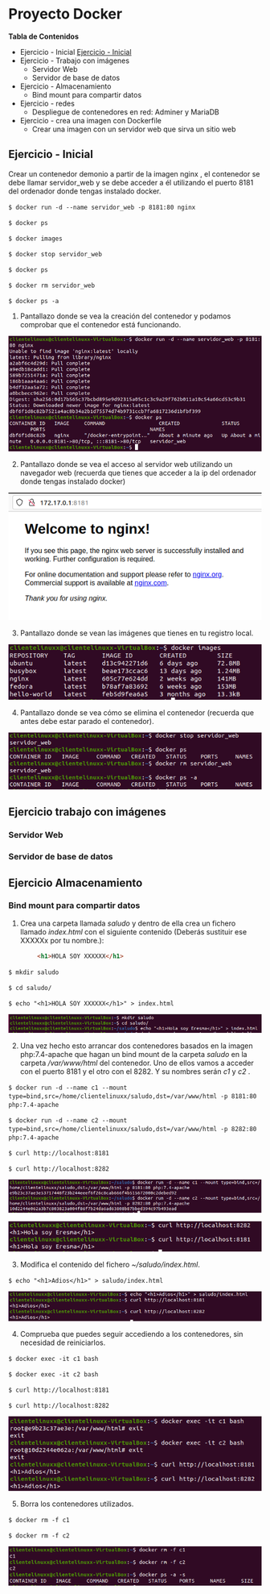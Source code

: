 #  Proyecto Docker


**Tabla de Contenidos**

                
+ Ejercicio - Inicial [Ejercicio - Inicial](https://github.com/Dawclas/Proyecto/readme.md "Ejercicio - Inicial")
+ Ejercicio - Trabajo con imágenes
    + Servidor Web
    + Servidor de base de datos
+ Ejercicio - Almacenamiento
    * Bind mount para compartir datos
+ Ejercicio - redes
    * Despliegue de contenedores en red: Adminer y MariaDB
+ Ejercicio - crea una imagen con Dockerfile
    * Crear una imagen con un servidor web que sirva un sitio web


## Ejercicio - Inicial 

Crear un contenedor demonio a partir de la imagen nginx , el contenedor se debe llamar servidor_web y se debe acceder a él utilizando el puerto 8181 del ordenador donde
tengas instalado docker.

`$ docker run -d --name servidor_web -p 8181:80 nginx `

`$ docker ps`

`$ docker images`

`$ docker stop servidor_web`

`$ docker ps`

`$ docker rm servidor_web`

`$ docker ps -a`

1. Pantallazo donde se vea la creación del contenedor y podamos comprobar que el contenedor está funcionando.

![](https://github.com/Dawclas/Proyecto/blob/39abd8b102a4be6163a0c7411df5530d04b0ff38/Capturas/Captura1.PNG)

2. Pantallazo donde se vea el acceso al servidor web utilizando un navegador web (recuerda que tienes que acceder a la ip del ordenador donde tengas instalado
docker)

![](https://github.com/Dawclas/Proyecto/blob/39abd8b102a4be6163a0c7411df5530d04b0ff38/Capturas/Captura2.PNG)

3. Pantallazo donde se vean las imágenes que tienes en tu registro local.

![](https://github.com/Dawclas/Proyecto/blob/39abd8b102a4be6163a0c7411df5530d04b0ff38/Capturas/Captura3.PNG)

4. Pantallazo donde se vea cómo se elimina el contenedor (recuerda que antes debe
estar parado el contenedor).

![](https://github.com/Dawclas/Proyecto/blob/39abd8b102a4be6163a0c7411df5530d04b0ff38/Capturas/Captura5.1.PNG)

## Ejercicio trabajo con imágenes
### Servidor Web
### Servidor de base de datos
## Ejercicio Almacenamiento
### Bind mount para compartir datos

1. Crea una carpeta llamada *saludo* y dentro de ella crea un fichero llamado *index.html* con el siguiente contenido (Deberás sustituir ese XXXXXx por tu
nombre.):

```html
        <h1>HOLA SOY XXXXXX</h1>
```
`$ mkdir saludo`

`$ cd saludo/`

`$ echo "<h1>HOLA SOY XXXXXX</h1>" > index.html`

![](https://github.com/Dawclas/Proyecto/blob/bb5aa01084466b2d2734703369df72234370834e/capturasBindMount/Captura1.PNG)

2. Una vez hecho esto arrancar dos contenedores basados en la imagen php:7.4-apache que hagan un bind mount de la carpeta *saludo* en la carpeta */var/www/html* del contenedor. Uno de ellos vamos a acceder con el puerto 8181 y el otro con el 8282. Y su nombres serán *c1* y *c2* .

`$ docker run -d --name c1 --mount type=bind,src=/home/clientelinuxx/saludo,dst=/var/www/html -p 8181:80 php:7.4-apache`

`$ docker run -d --name c2 --mount type=bind,src=/home/clientelinuxx/saludo,dst=/var/www/html -p 8282:80 php:7.4-apache`

`$ curl http://localhost:8181 `

`$ curl http://localhost:8282 `

![](https://github.com/Dawclas/Proyecto/blob/bb5aa01084466b2d2734703369df72234370834e/capturasBindMount/Captura2.1.PNG)

![](https://github.com/Dawclas/Proyecto/blob/00bae2308b95006d89fffeb10db06c4f3256ec93/capturasBindMount/Captura2.2.PNG)

3. Modifica el contenido del fichero *~/saludo/index.html*.

`$ echo "<h1>Adios</h1>" > saludo/index.html`

![](https://github.com/Dawclas/Proyecto/blob/00bae2308b95006d89fffeb10db06c4f3256ec93/capturasBindMount/Captura3.PNG)

4. Comprueba que puedes seguir accediendo a los contenedores, sin necesidad de reiniciarlos.

`$ docker exec -it c1 bash`

`$ docker exec -it c2 bash`

`$ curl http://localhost:8181`

`$ curl http://localhost:8282`

![](https://github.com/Dawclas/Proyecto/blob/00bae2308b95006d89fffeb10db06c4f3256ec93/capturasBindMount/Captura4.2.PNG)

5. Borra los contenedores utilizados.

`$ docker rm -f c1`

`$ docker rm -f c2`

![](https://github.com/Dawclas/Proyecto/blob/00bae2308b95006d89fffeb10db06c4f3256ec93/capturasBindMount/Captura5.PNG)
